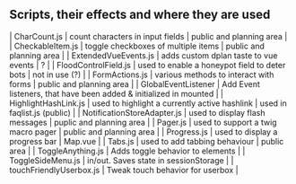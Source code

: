 ## Scripts, their effects and where they are used

| CharCount.js | count characters in input fields | public and planning area |
| CheckableItem.js | toggle checkboxes of multiple items | public and planning area |
| ExtendedVueEvents.js | adds custom dplan taste to vue events | ? |
| FloodControlField.js | used to enable a honeypot field to deter bots | not in use (?) |
| FormActions.js | various methods to interact with forms | public and planning area |
| GlobalEventListener | Add Event listeners, that have been added & initialized in mounted |
| HighlightHashLink.js | used to highlight a currently active hashlink | used in faqlist.js (public) |
| NotificationStoreAdapter.js | used to display flash messages | puplic and planning area |
| Pager.js | used to support a twig macro pager | public and planning area |
| Progress.js | used to display a progress bar | Map.vue |
| Tabs.js | used to add tabbing behaviour | public area |
| ToggleAnything.js | Adds toggle behavior to elements |
| ToggleSideMenu.js | in/out. Saves state in sessionStorage |
| touchFriendlyUserbox.js | Tweak touch behavior for userbox |
